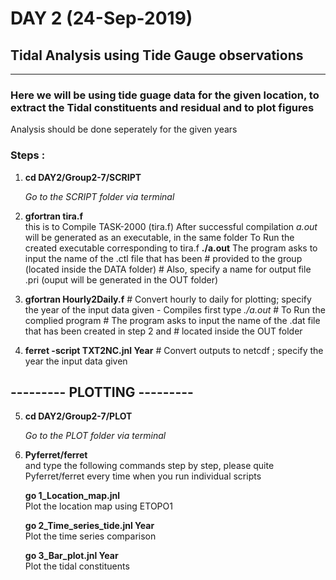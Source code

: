 #               DAY 2 (24-Sep-2019)
## Tidal Analysis using Tide Gauge observations
---  
### Here we will be using tide guage data for the given location, to extract the Tidal constituents and residual and to plot figures

 Analysis should be done seperately for the given years

### Steps : 

 1. **cd DAY2/Group2-7/SCRIPT**
 
     *Go to the SCRIPT folder via terminal*
    
 2. **gfortran tira.f**                 
     this is to Compile TASK-2000 (tira.f)
     After successful compilation *a.out* will be generated as an executable, in the same folder
     To Run the created executable corresponding to tira.f 
     **./a.out**
     The program asks to input the name of the .ctl file that has been 
                                             #     provided to the group (located inside the DATA folder)
					                         #     Also, specify a name for output file .pri (ouput will be generated in the OUT folder)
 3. **gfortran Hourly2Daily.f**              # Convert hourly to daily for plotting; specify the year of the input data given - Compiles first
      type *./a.out* 	    	             # To Run the complied program
					                         # The program asks to input the name of the .dat file that has been created in step 2 and 
                                             #   located inside the OUT folder
 4. **ferret -script TXT2NC.jnl Year**       # Convert outputs to netcdf ; specify the year the input data given

## ---------  PLOTTING  --------- 

 5.  **cd DAY2/Group2-7/PLOT**         
 
     *Go to the PLOT folder via terminal*

 6.  **Pyferret/ferret**   
     and type the following commands step by step, please quite Pyferret/ferret every time when you run individual scripts           
     
     **go 1_Location_map.jnl**         
     Plot the location map using ETOPO1 
     
     **go 2_Time_series_tide.jnl Year**    
       Plot the time series comparison 
     
     **go 3_Bar_plot.jnl Year**           
        Plot the tidal constituents
 
